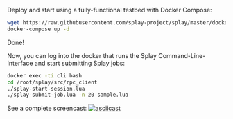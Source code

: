 Deploy and start using a fully-functional testbed with Docker Compose:

```bash
wget https://raw.githubusercontent.com/splay-project/splay/master/docker/docker-compose.yml 
docker-compose up -d
```
Done!

Now, you can log into the docker that runs the Splay Command-Line-Interface and start submitting Splay jobs:
```bash
docker exec -ti cli bash
cd /root/splay/src/rpc_client
./splay-start-session.lua
./splay-submit-job.lua -n 20 sample.lua
```

See a complete screencast:
[![asciicast](https://asciinema.org/a/31856.png)](https://asciinema.org/a/31856)

